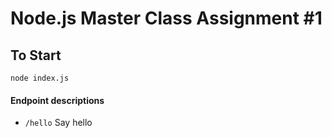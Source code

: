 
# Node.js Master Class Assignment #1

## To Start  
`node index.js`

#### Endpoint descriptions
- `/hello` Say hello